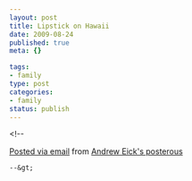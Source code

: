 ```yaml
--- 
layout: post
title: Lipstick on Hawaii
date: 2009-08-24
published: true
meta: {}

tags: 
- family
type: post
categories: 
- family
status: publish
---
```

&lt;!--  

  [Posted via email](http://posterous.com)   from [Andrew Eick's posterous](http://andreweick.posterous.com/lipstick-on-hawaii)  

    --&gt;
